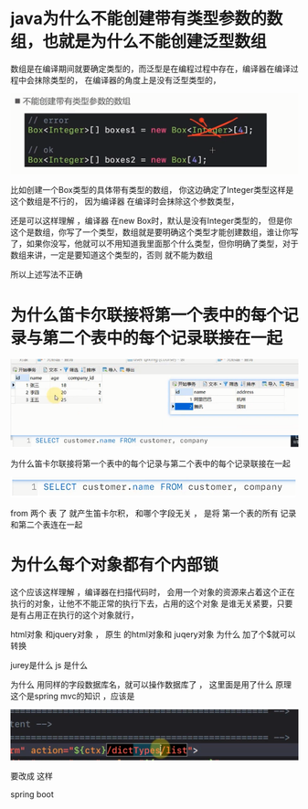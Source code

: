 # java为什么不能创建带有类型参数的数组，也就是为什么不能创建泛型数组

数组是在编译期间就要确定类型的，而泛型是在编程过程中存在，编译器在编译过程中会抹除类型的， 在编译器的角度上是没有泛型类型的，

![image-20220820144952557](https://raw.githubusercontent.com/Eat-garlic/picture/master/images20220820144952.png)



比如创建一个Box类型的具体带有类型的数组，    你这边确定了Integer类型这样是这个数组是不行的，  因为编译器 在编译时会抹除这个参数类型，  

还是可以这样理解 ，编译器 在new Box时，默认是没有Integer类型的，  但是你这个是数组，你写了一个类型，数组就是要明确这个类型才能创建数组，谁让你写了，如果你没写，他就可以不用知道我里面那个什么类型，但你明确了类型，对于数组来讲，一定是要知道这个类型的，否则 就不能为数组



所以上述写法不正确 



# 为什么笛卡尔联接将第一个表中的每个记录与第二个表中的每个记录联接在一起

![image-20220820160524195](https://raw.githubusercontent.com/Eat-garlic/picture/master/images20220820160524.png)

为什么笛卡尔联接将第一个表中的每个记录与第二个表中的每个记录联接在一起

![image-20220820160544522](https://raw.githubusercontent.com/Eat-garlic/picture/master/images20220820160544.png)

from  两个 表 了   就产生笛卡尔积， 和哪个字段无关 ，  是将 第一个表的所有 记录和第二个表连在一起	





# 为什么每个对象都有个内部锁



 这个应该这样理解 ，编译器在扫描代码时， 会用一个对象的资源来占着这个正在执行的对象，让他不不能正常的执行下去，占用的这个对象 是谁无关紧要，只要是有占用正在执行的这个对象就行， 









html对象 和jquery对象 ， 原生 的html对象和  juqery对象 为什么 加了个$就可以转换 





jurey是什么  js 是什么   







为什么 用同样的字段数据库名，就可以操作数据库了 ， 这里面是用了什么 原理   这个是spring  mvc的知识 ，应该是 

![image-20220908193023554](https://raw.githubusercontent.com/Eat-garlic/picture/master/images20220908193023.png)

要改成 这样









spring boot 





